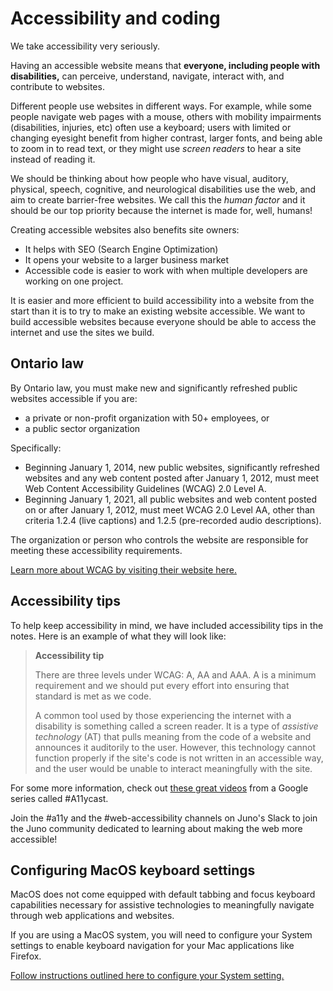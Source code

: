 # Accessibility and coding

We take accessibility very seriously.

Having an accessible website means that **everyone, including people with disabilities,** can perceive, understand, navigate, interact with, and contribute to websites. 

Different people use websites in different ways. For example, while some people navigate web pages with a mouse, others with mobility impairments (disabilities, injuries, etc) often use a keyboard; users with limited or changing eyesight benefit from higher contrast, larger fonts, and being able to zoom in to read text, or they might use _screen readers_ to hear a site instead of reading it.

We should be thinking about how people who have visual, auditory, physical, speech, cognitive, and neurological disabilities use the web, and aim to create barrier-free websites. We call this the _human factor_ and it should be our top priority because the internet is made for, well, humans! 

Creating accessible websites also benefits site owners:
* It helps with SEO (Search Engine Optimization) 
* It opens your website to a larger business market
* Accessible code is easier to work with when multiple developers are working on one project.

It is easier and more efficient to build accessibility into a website from the start than it is to try to make an existing website accessible. We want to build accessible websites because everyone should be able to access the internet and use the sites we build.


## Ontario law

By Ontario law, you must make new and significantly refreshed public websites accessible if you are:
* a private or non-profit organization with 50+ employees, or 
* a public sector organization

Specifically:
* Beginning January 1, 2014, new public websites, significantly refreshed websites and any web content posted after January 1, 2012, must meet Web Content Accessibility Guidelines (WCAG) 2.0 Level A.
* Beginning January 1, 2021, all public websites and web content posted on or after January 1, 2012, must meet WCAG 2.0 Level AA, other than criteria 1.2.4 (live captions) and 1.2.5 (pre-recorded audio descriptions).

The organization or person who controls the website are responsible for meeting these accessibility requirements.

[Learn more about WCAG by visiting their website here.](https://www.w3.org/WAI/GL/)


## Accessibility tips 

To help keep accessibility in mind, we have included accessibility tips in the notes. Here is an example of what they will look like:

> **Accessibility tip** 
>
> There are three levels under WCAG: A, AA and AAA. A is a minimum requirement and we should put every effort into ensuring that standard is met as we code. 
>
> A common tool used by those experiencing the internet with a disability is something called a screen reader. It is a type of _assistive technology_ (AT) that pulls meaning from the code of a website and announces it auditorily to the user. However, this technology cannot function properly if the site's code is not written in an accessible way, and the user would be unable to interact meaningfully with the site.

For some more information, check out <a href="https://www.youtube.com/watch?v=HtTyRajRuyY&list=PLNYkxOF6rcICWx0C9LVWWVqvHlYJyqw7g&index=8" target="_blank">these great videos</a> from a Google series called #A11ycast. 

Join the #a11y and the #web-accessibility channels on Juno's Slack to join the Juno community dedicated to learning about making the web more accessible!


## Configuring MacOS keyboard settings

MacOS does not come equipped with default tabbing and focus keyboard capabilities necessary for assistive technologies to meaningfully navigate through web applications and websites. 

If you are using a MacOS system, you will need to configure your System settings to enable keyboard navigation for your Mac applications like Firefox. 

[Follow instructions outlined here to configure your System setting.](https://support.apple.com/en-ca/guide/mac-help/mchlp1399/mac)
